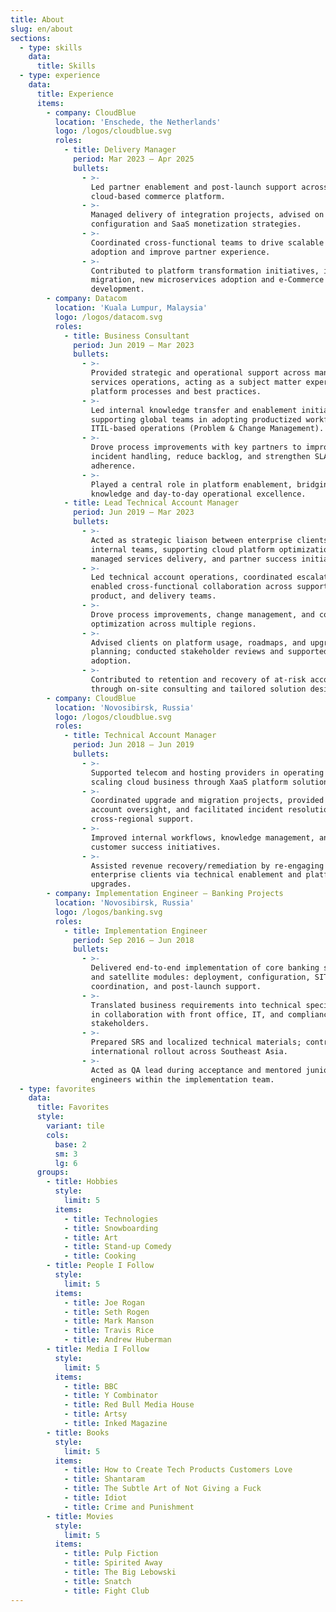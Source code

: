 ```yaml
---
title: About
slug: en/about
sections:
  - type: skills
    data:
      title: Skills
  - type: experience
    data:
      title: Experience
      items:
        - company: CloudBlue
          location: 'Enschede, the Netherlands'
          logo: /logos/cloudblue.svg
          roles:
            - title: Delivery Manager
              period: Mar 2023 – Apr 2025
              bullets:
                - >-
                  Led partner enablement and post-launch support across a
                  cloud-based commerce platform.
                - >-
                  Managed delivery of integration projects, advised on product
                  configuration and SaaS monetization strategies.
                - >-
                  Coordinated cross-functional teams to drive scalable solution
                  adoption and improve partner experience.
                - >-
                  Contributed to platform transformation initiatives, including
                  migration, new microservices adoption and e-Commerce platform
                  development.
        - company: Datacom
          location: 'Kuala Lumpur, Malaysia'
          logo: /logos/datacom.svg
          roles:
            - title: Business Consultant
              period: Jun 2019 – Mar 2023
              bullets:
                - >-
                  Provided strategic and operational support across managed
                  services operations, acting as a subject matter expert on
                  platform processes and best practices.
                - >-
                  Led internal knowledge transfer and enablement initiatives,
                  supporting global teams in adopting productized workflows and
                  ITIL-based operations (Problem & Change Management).
                - >-
                  Drove process improvements with key partners to improve
                  incident handling, reduce backlog, and strengthen SLA
                  adherence.
                - >-
                  Played a central role in platform enablement, bridging product
                  knowledge and day-to-day operational excellence.
            - title: Lead Technical Account Manager
              period: Jun 2019 – Mar 2023
              bullets:
                - >-
                  Acted as strategic liaison between enterprise clients and
                  internal teams, supporting cloud platform optimization,
                  managed services delivery, and partner success initiatives.
                - >-
                  Led technical account operations, coordinated escalations, and
                  enabled cross-functional collaboration across support,
                  product, and delivery teams.
                - >-
                  Drove process improvements, change management, and contract
                  optimization across multiple regions.
                - >-
                  Advised clients on platform usage, roadmaps, and upgrade
                  planning; conducted stakeholder reviews and supported product
                  adoption.
                - >-
                  Contributed to retention and recovery of at-risk accounts
                  through on-site consulting and tailored solution design.
        - company: CloudBlue
          location: 'Novosibirsk, Russia'
          logo: /logos/cloudblue.svg
          roles:
            - title: Technical Account Manager
              period: Jun 2018 – Jun 2019
              bullets:
                - >-
                  Supported telecom and hosting providers in operating and
                  scaling cloud business through XaaS platform solutions.
                - >-
                  Coordinated upgrade and migration projects, provided technical
                  account oversight, and facilitated incident resolution with
                  cross-regional support.
                - >-
                  Improved internal workflows, knowledge management, and
                  customer success initiatives.
                - >-
                  Assisted revenue recovery/remediation by re-engaging dormant
                  enterprise clients via technical enablement and platform
                  upgrades.
        - company: Implementation Engineer — Banking Projects
          location: 'Novosibirsk, Russia'
          logo: /logos/banking.svg
          roles:
            - title: Implementation Engineer
              period: Sep 2016 – Jun 2018
              bullets:
                - >-
                  Delivered end-to-end implementation of core banking systems
                  and satellite modules: deployment, configuration, SIT/UAT
                  coordination, and post-launch support.
                - >-
                  Translated business requirements into technical specifications
                  in collaboration with front office, IT, and compliance
                  stakeholders.
                - >-
                  Prepared SRS and localized technical materials; contributed to
                  international rollout across Southeast Asia.
                - >-
                  Acted as QA lead during acceptance and mentored junior
                  engineers within the implementation team.
  - type: favorites
    data:
      title: Favorites
      style:
        variant: tile
        cols:
          base: 2
          sm: 3
          lg: 6
      groups:
        - title: Hobbies
          style:
            limit: 5
          items:
            - title: Technologies
            - title: Snowboarding
            - title: Art
            - title: Stand-up Comedy
            - title: Cooking
        - title: People I Follow
          style:
            limit: 5
          items:
            - title: Joe Rogan
            - title: Seth Rogen
            - title: Mark Manson
            - title: Travis Rice
            - title: Andrew Huberman
        - title: Media I Follow
          style:
            limit: 5
          items:
            - title: BBC
            - title: Y Combinator
            - title: Red Bull Media House
            - title: Artsy
            - title: Inked Magazine
        - title: Books
          style:
            limit: 5
          items:
            - title: How to Create Tech Products Customers Love
            - title: Shantaram
            - title: The Subtle Art of Not Giving a Fuck
            - title: Idiot
            - title: Crime and Punishment
        - title: Movies
          style:
            limit: 5
          items:
            - title: Pulp Fiction
            - title: Spirited Away
            - title: The Big Lebowski
            - title: Snatch
            - title: Fight Club
---
```


